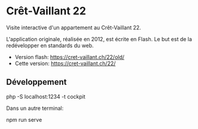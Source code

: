 # Crêt-Vaillant 22

Visite interactive d'un appartement au Crêt-Vaillant 22.

L'application originale, réalisée en 2012, est écrite en Flash. Le but est de la redévelopper en standards du web.

* Version flash: https://cret-vaillant.ch/22/old/
* Cette version: https://cret-vaillant.ch/22/

## Développement

php -S localhost:1234 -t cockpit

Dans un autre terminal:

npm run serve
